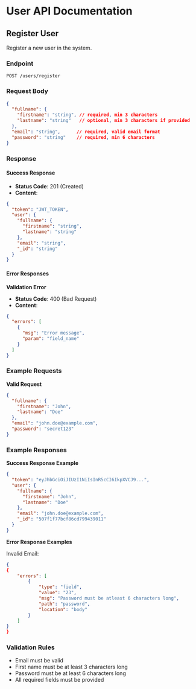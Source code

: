 # User API Documentation

## Register User
Register a new user in the system.

### Endpoint
```
POST /users/register
```

### Request Body
```json
{
  "fullname": {
    "firstname": "string", // required, min 3 characters
    "lastname": "string"   // optional, min 3 characters if provided
  },
  "email": "string",      // required, valid email format
  "password": "string"    // required, min 6 characters
}
```

### Response

#### Success Response
- **Status Code**: 201 (Created)
- **Content**:
```json
{
  "token": "JWT_TOKEN",
  "user": {
    "fullname": {
      "firstname": "string",
      "lastname": "string"
    },
    "email": "string",
    "_id": "string"
  }
}
```

#### Error Responses

**Validation Error**
- **Status Code**: 400 (Bad Request)
- **Content**:
```json
{
  "errors": [
    {
      "msg": "Error message",
      "param": "field_name"
    }
  ]
}
```

### Example Requests

**Valid Request**
```json
{
  "fullname": {
    "firstname": "John",
    "lastname": "Doe"
  },
  "email": "john.doe@example.com",
  "password": "secret123"
}
```

### Example Responses

**Success Response Example**
```json
{
  "token": "eyJhbGciOiJIUzI1NiIsInR5cCI6IkpXVCJ9...",
  "user": {
    "fullname": {
      "firstname": "John",
      "lastname": "Doe"
    },
    "email": "john.doe@example.com",
    "_id": "507f1f77bcf86cd799439011"
  }
}
```

**Error Response Examples**

Invalid Email:
```json
{
{
    "errors": [
        {
            "type": "field",
            "value": "23",
            "msg": "Password must be atleast 6 characters long",
            "path": "password",
            "location": "body"
        }
    ]
}
}
```

### Validation Rules
- Email must be valid
- First name must be at least 3 characters long
- Password must be at least 6 characters long
- All required fields must be provided
